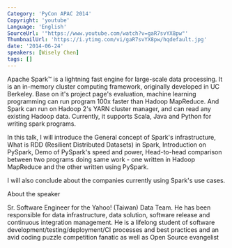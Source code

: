 ```yaml
---
Category: 'PyCon APAC 2014'
Copyright: 'youtube'
Language: 'English'
SourceUrl: '"https://www.youtube.com/watch?v=gaR7svYX8pw"'
ThumbnailUrl: 'https://i.ytimg.com/vi/gaR7svYX8pw/hqdefault.jpg'
date: '2014-06-24'
speakers: [Wisely Chen]
tags: []
---
```

Apache Spark™ is a lightning fast engine for large-scale data processing. It is an in-memory cluster computing framework, originally developed in UC Berkeley. Base on it's project page's evaluation, machine learning programming can run program 100x faster than Hadoop MapReduce. And Spark can run on Hadoop 2's YARN cluster manager, and can read any existing Hadoop data. Currently, it supports Scala, Java and Python for writing spark programs. 

In this talk, I will introduce the General concept of Spark's infrastructure, What is RDD (Resilient Distributed Datasets) in Spark, Introduction on PySpark, Demo of PySpark's speed and power, Head-to-head comparison between two programs doing same work - one written in Hadoop MapReduce and the other written using PySpark.

I will also conclude about the companies currently using Spark's use cases.


About the speaker

Sr. Software Engineer for the Yahoo! (Taiwan) Data Team. He has been responsible for data infrastructure, data solution, software release and continuous integration management. He is a lifelong student of software development/testing/deployment/CI processes and best practices and an avid coding puzzle competition fanatic as well as Open Source evangelist